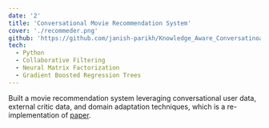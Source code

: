```yaml
---
date: '2'
title: 'Conversational Movie Recommendation System'
cover: './recommeder.png'
github: 'https://github.com/janish-parikh/Knowledge_Aware_Conversatinoal_Recommendation_System'
tech:
  - Python
  - Collaborative Filtering
  - Neural Matrix Factorization
  - Gradient Boosted Regression Trees
---
```

Built a movie recommendation system leveraging conversational user data, external critic data, and domain adaptation
techniques, which is a re-implementation of [paper](https://aclanthology.org/2021.naacl-main.246.pdf).
